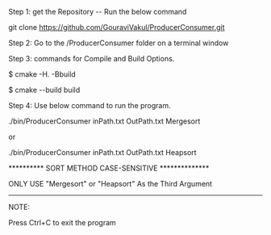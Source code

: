 Step 1:
get the Repository -- Run the below command

git clone https://github.com/GouraviVakul/ProducerConsumer.git

Step 2:
Go to the /ProducerConsumer folder on a terminal window

Step 3:
commands for Compile and Build Options.

$ cmake -H. -Bbuild

$ cmake --build build


Step 4:
Use below command to run the program.

./bin/ProducerConsumer inPath.txt OutPath.txt Mergesort

 or

./bin/ProducerConsumer inPath.txt OutPath.txt Heapsort


********** SORT METHOD CASE-SENSITIVE **************

ONLY USE "Mergesort" or "Heapsort" As the Third Argument

****************************************************

NOTE:

Press Ctrl+C to exit the program

